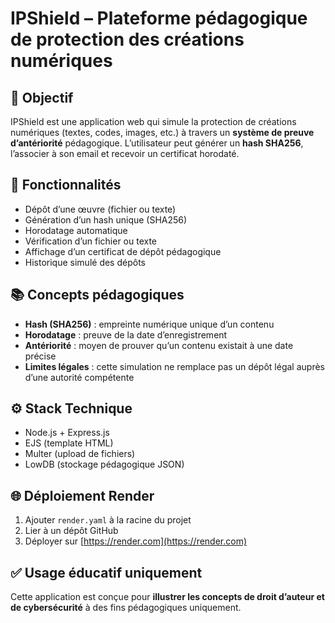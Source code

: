 # IPShield – Plateforme pédagogique de protection des créations numériques

## 🎯 Objectif
IPShield est une application web qui simule la protection de créations numériques (textes, codes, images, etc.) à travers un **système de preuve d’antériorité** pédagogique. L’utilisateur peut générer un **hash SHA256**, l’associer à son email et recevoir un certificat horodaté.

## 🚀 Fonctionnalités
- Dépôt d’une œuvre (fichier ou texte)
- Génération d’un hash unique (SHA256)
- Horodatage automatique
- Vérification d’un fichier ou texte
- Affichage d’un certificat de dépôt pédagogique
- Historique simulé des dépôts

## 📚 Concepts pédagogiques
- **Hash (SHA256)** : empreinte numérique unique d’un contenu
- **Horodatage** : preuve de la date d’enregistrement
- **Antériorité** : moyen de prouver qu’un contenu existait à une date précise
- **Limites légales** : cette simulation ne remplace pas un dépôt légal auprès d’une autorité compétente

## ⚙️ Stack Technique
- Node.js + Express.js
- EJS (template HTML)
- Multer (upload de fichiers)
- LowDB (stockage pédagogique JSON)

## 🌐 Déploiement Render
1. Ajouter `render.yaml` à la racine du projet
2. Lier à un dépôt GitHub
3. Déployer sur [https://render.com](https://render.com)

## ✅ Usage éducatif uniquement
Cette application est conçue pour **illustrer les concepts de droit d’auteur et de cybersécurité** à des fins pédagogiques uniquement.